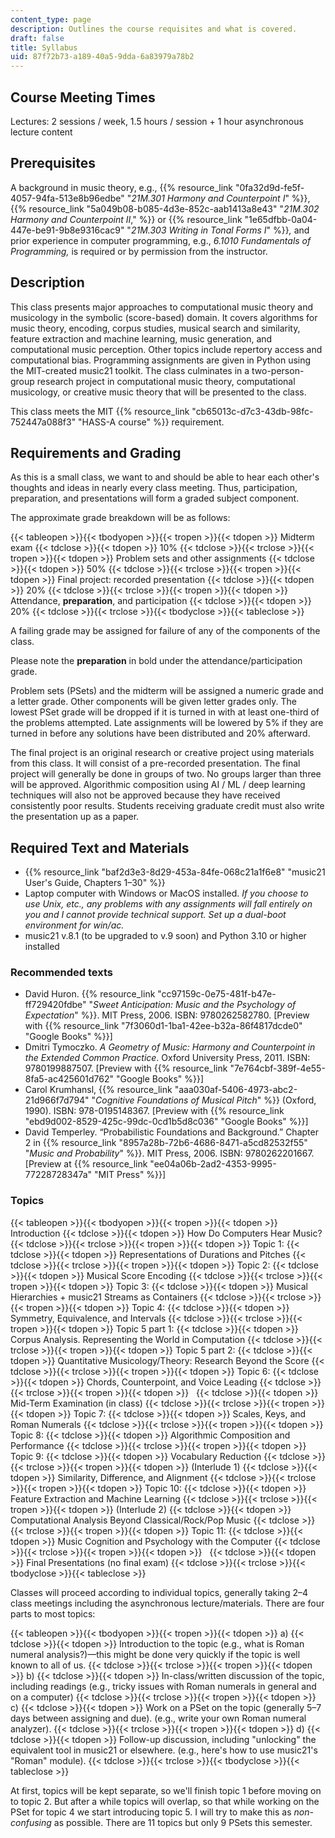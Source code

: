 ```yaml
---
content_type: page
description: Outlines the course requisites and what is covered.
draft: false
title: Syllabus
uid: 87f72b73-a189-40a5-9dda-6a83979a78b2
---
```

## Course Meeting Times

Lectures: 2 sessions / week, 1.5 hours / session + 1 hour asynchronous lecture content

## Prerequisites

A background in music theory, e.g., {{% resource_link "0fa32d9d-fe5f-4057-94fa-513e8b96edbe" "*21M.301 Harmony and Counterpoint I*" %}}, {{% resource_link "5a049b08-b085-4d3e-852c-aab1413a8e43" "*21M.302 Harmony and Counterpoint II*," %}} or {{% resource_link "1e65dfbb-0a04-447e-be91-9b8e9316cac9" "*21M.303 Writing in Tonal Forms I*" %}}*,* and prior experience in computer programming, e.g., *6.1010 Fundamentals of Programming,* is required or by permission from the instructor.

## Description

This class presents major approaches to computational music theory and musicology in the symbolic (score-based) domain. It covers algorithms for music theory, encoding, corpus studies, musical search and similarity, feature extraction and machine learning, music generation, and computational music perception. Other topics include repertory access and computational bias. Programming assignments are given in Python using the MIT-created music21 toolkit. The class culminates in a two-person-group research project in computational music theory, computational musicology, or creative music theory that will be presented to the class.

This class meets the MIT {{% resource_link "cb65013c-d7c3-43db-98fc-752447a088f3" "HASS-A course" %}} requirement.

## Requirements and Grading

As this is a small class, we want to and should be able to hear each other's thoughts and ideas in nearly every class meeting. Thus, participation, preparation, and presentations will form a graded subject component.

The approximate grade breakdown will be as follows:

{{< tableopen >}}{{< tbodyopen >}}{{< tropen >}}{{< tdopen >}}
Midterm exam
{{< tdclose >}}{{< tdopen >}}
10%
{{< tdclose >}}{{< trclose >}}{{< tropen >}}{{< tdopen >}}
Problem sets and other assignments
{{< tdclose >}}{{< tdopen >}}
50%
{{< tdclose >}}{{< trclose >}}{{< tropen >}}{{< tdopen >}}
Final project: recorded presentation
{{< tdclose >}}{{< tdopen >}}
20%
{{< tdclose >}}{{< trclose >}}{{< tropen >}}{{< tdopen >}}
Attendance, **preparation**, and participation
{{< tdclose >}}{{< tdopen >}}
20%
{{< tdclose >}}{{< trclose >}}{{< tbodyclose >}}{{< tableclose >}}

A failing grade may be assigned for failure of any of the components of the class.

Please note the **preparation** in bold under the attendance/participation grade.

Problem sets (PSets) and the midterm will be assigned a numeric grade and a letter grade. Other components will be given letter grades only. The lowest PSet grade will be dropped if it is turned in with at least one-third of the problems attempted. Late assignments will be lowered by 5% if they are turned in before any solutions have been distributed and 20% afterward. 

The final project is an original research or creative project using materials from this class. It will consist of a pre-recorded presentation. The final project will generally be done in groups of two. No groups larger than three will be approved. Algorithmic composition using AI / ML / deep learning techniques will also not be approved because they have received consistently poor results. Students receiving graduate credit must also write the presentation up as a paper.

## Required Text and Materials

- {{% resource_link "baf2d3e3-8d29-453a-84fe-068c21a1f6e8" "music21 User's Guide, Chapters 1–30" %}}
- Laptop computer with Windows or MacOS installed. *If you choose to use Unix, etc., any problems with any assignments will fall entirely on you and I cannot provide technical support. Set up a dual-boot environment for win/ac.* 
- music21 v.8.1 (to be upgraded to v.9 soon) and Python 3.10 or higher installed

### Recommended texts

- David Huron. {{% resource_link "cc97159c-0e75-481f-b47e-ff729420fdbe" "*Sweet Anticipation: Music and the Psychology of Expectation*" %}}. MIT Press, 2006. ISBN: 9780262582780. \[Preview with {{% resource_link "7f3060d1-1ba1-42ee-b32a-86f4817dcde0" "Google Books" %}}\]
- Dmitri Tymoczko. *A Geometry of Music: Harmony and Counterpoint in the Extended Common Practice*. Oxford University Press, 2011. ISBN: 9780199887507. \[Preview with {{% resource_link "7e764cbf-389f-4e55-8fa5-ac425601d762" "Google Books" %}}\]
- Carol Krumhansl, {{% resource_link "aaa030af-5406-4973-abc2-21d966f7d794" "*Cognitive Foundations of Musical Pitch*" %}} (Oxford, 1990). ISBN: 978-0195148367. \[Preview with {{% resource_link "ebd9d002-8529-425c-99dc-0cd1b5d8c036" "Google Books" %}}\]
- David Temperley. “Probabilistic Foundations and Background.” Chapter 2 in {{% resource_link "8957a28b-72b6-4686-8471-a5cd82532f55" "*Music and Probability*" %}}. MIT Press, 2006. ISBN: 9780262201667. \[Preview at {{% resource_link "ee04a06b-2ad2-4353-9995-77228728347a" "MIT Press" %}}\]

### Topics

{{< tableopen >}}{{< tbodyopen >}}{{< tropen >}}{{< tdopen >}}
Introduction
{{< tdclose >}}{{< tdopen >}}
How Do Computers Hear Music?
{{< tdclose >}}{{< trclose >}}{{< tropen >}}{{< tdopen >}}
Topic 1:
{{< tdclose >}}{{< tdopen >}}
Representations of Durations and Pitches
{{< tdclose >}}{{< trclose >}}{{< tropen >}}{{< tdopen >}}
Topic 2:
{{< tdclose >}}{{< tdopen >}}
Musical Score Encoding
{{< tdclose >}}{{< trclose >}}{{< tropen >}}{{< tdopen >}}
Topic 3:
{{< tdclose >}}{{< tdopen >}}
Musical Hierarchies + music21 Streams as Containers
{{< tdclose >}}{{< trclose >}}{{< tropen >}}{{< tdopen >}}
Topic 4:
{{< tdclose >}}{{< tdopen >}}
Symmetry, Equivalence, and Intervals
{{< tdclose >}}{{< trclose >}}{{< tropen >}}{{< tdopen >}}
Topic 5 part 1:
{{< tdclose >}}{{< tdopen >}}
Corpus Analysis. Representing the World in Computation
{{< tdclose >}}{{< trclose >}}{{< tropen >}}{{< tdopen >}}
Topic 5 part 2:
{{< tdclose >}}{{< tdopen >}}
Quantitative Musicology/Theory: Research Beyond the Score
{{< tdclose >}}{{< trclose >}}{{< tropen >}}{{< tdopen >}}
Topic 6:
{{< tdclose >}}{{< tdopen >}}
Chords, Counterpoint, and Voice Leading
{{< tdclose >}}{{< trclose >}}{{< tropen >}}{{< tdopen >}}
 
{{< tdclose >}}{{< tdopen >}}
Mid-Term Examination (in class)
{{< tdclose >}}{{< trclose >}}{{< tropen >}}{{< tdopen >}}
Topic 7:
{{< tdclose >}}{{< tdopen >}}
Scales, Keys, and Roman Numerals
{{< tdclose >}}{{< trclose >}}{{< tropen >}}{{< tdopen >}}
Topic 8:
{{< tdclose >}}{{< tdopen >}}
Algorithmic Composition and Performance
{{< tdclose >}}{{< trclose >}}{{< tropen >}}{{< tdopen >}}
Topic 9:
{{< tdclose >}}{{< tdopen >}}
Vocabulary Reduction
{{< tdclose >}}{{< trclose >}}{{< tropen >}}{{< tdopen >}}
(Interlude 1)
{{< tdclose >}}{{< tdopen >}}
Similarity, Difference, and Alignment
{{< tdclose >}}{{< trclose >}}{{< tropen >}}{{< tdopen >}}
Topic 10:
{{< tdclose >}}{{< tdopen >}}
Feature Extraction and Machine Learning
{{< tdclose >}}{{< trclose >}}{{< tropen >}}{{< tdopen >}}
(Interlude 2)
{{< tdclose >}}{{< tdopen >}}
Computational Analysis Beyond Classical/Rock/Pop Music
{{< tdclose >}}{{< trclose >}}{{< tropen >}}{{< tdopen >}}
Topic 11:
{{< tdclose >}}{{< tdopen >}}
Music Cognition and Psychology with the Computer
{{< tdclose >}}{{< trclose >}}{{< tropen >}}{{< tdopen >}}
 
{{< tdclose >}}{{< tdopen >}}
Final Presentations (no final exam)
{{< tdclose >}}{{< trclose >}}{{< tbodyclose >}}{{< tableclose >}}

Classes will proceed according to individual topics, generally taking 2–4 class meetings including the asynchronous lecture/materials. There are four parts to most topics:

{{< tableopen >}}{{< tbodyopen >}}{{< tropen >}}{{< tdopen >}}
a)
{{< tdclose >}}{{< tdopen >}}
Introduction to the topic (e.g., what is Roman numeral analysis?)—this might be done very quickly if the topic is well known to all of us.
{{< tdclose >}}{{< trclose >}}{{< tropen >}}{{< tdopen >}}
b)
{{< tdclose >}}{{< tdopen >}}
In-class/written discussion of the topic, including readings (e.g., tricky issues with Roman numerals in general and on a computer)
{{< tdclose >}}{{< trclose >}}{{< tropen >}}{{< tdopen >}}
c)
{{< tdclose >}}{{< tdopen >}}
Work on a PSet on the topic (generally 5–7 days between assigning and due). (e.g., write your own Roman numeral analyzer).
{{< tdclose >}}{{< trclose >}}{{< tropen >}}{{< tdopen >}}
d)
{{< tdclose >}}{{< tdopen >}}
Follow-up discussion, including "unlocking" the equivalent tool in music21 or elsewhere. (e.g., here's how to use music21's "Roman" module).
{{< tdclose >}}{{< trclose >}}{{< tbodyclose >}}{{< tableclose >}}

At first, topics will be kept separate, so we'll finish topic 1 before moving on to topic 2. But after a while topics will overlap, so that while working on the PSet for topic 4 we start introducing topic 5. I will try to make this as *non-confusing* as possible. There are 11 topics but only 9 PSets this semester.